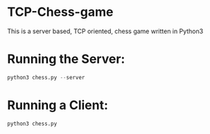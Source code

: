 # TCP-Chess-game
This is a server based, TCP oriented, chess game written in Python3

# Running the Server:
```python
python3 chess.py --server
```
# Running a Client:
```python
python3 chess.py
```
